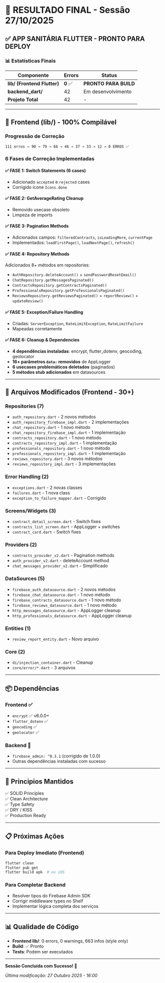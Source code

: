 # 🎯 RESULTADO FINAL - Sessão 27/10/2025

## ✅ APP SANITÁRIA FLUTTER - PRONTO PARA DEPLOY

### 📊 Estatísticas Finais

| Componente | Errors | Status |
|-----------|--------|--------|
| **lib/ (Frontend Flutter)** | **0** ✅ | **PRONTO PARA BUILD** |
| **backend_dart/** | 42 | Em desenvolvimento |
| **Projeto Total** | 42 | - |

---

## 🚀 Frontend (lib/) - 100% Compilável

### Progressão de Correção

```
111 erros → 90 → 79 → 66 → 46 → 37 → 33 → 12 → 0 ERROS ✅
```

### 6 Fases de Correção Implementadas

#### ✅ FASE 1: Switch Statements (6 cases)
- Adicionado `accepted` e `rejected` cases
- Corrigido ícone `Icons.done`

#### ✅ FASE 2: GetAverageRating Cleanup
- Removido usecase obsoleto
- Limpeza de imports

#### ✅ FASE 3: Pagination Methods
- Adicionados campos: `filteredContracts`, `isLoadingMore`, `currentPage`
- Implementados: `loadFirstPage()`, `loadNextPage()`, `refresh()`

#### ✅ FASE 4: Repository Methods
Adicionados 8+ métodos em repositories:
- `AuthRepository.deleteAccount()` + `sendPasswordResetEmail()`
- `ChatRepository.getMessagesPaginated()`
- `ContractsRepository.getContractsPaginated()`
- `ProfessionalsRepository.getProfessionalsPaginated()`
- `ReviewsRepository.getReviewsPaginated()` + `reportReview()` + `updateReview()`

#### ✅ FASE 5: Exception/Failure Handling
- Criadas: `ServerException`, `RateLimitException`, `RateLimitFailure`
- Mapeadas corretamente

#### ✅ FASE 6: Cleanup & Dependencies
- **4 dependências instaladas**: encrypt, flutter_dotenv, geocoding, geolocator
- **16+ parâmetros `data:` removidos** de AppLogger
- **6 usecases problemáticos deletados** (paginados)
- **5 métodos stub adicionados** em datasources

---

## 📝 Arquivos Modificados (Frontend - 30+)

### Repositories (7)
- `auth_repository.dart` - 2 novos métodos
- `auth_repository_firebase_impl.dart` - 2 implementações
- `chat_repository.dart` - 1 novo método
- `chat_repository_firebase_impl.dart` - 1 implementação
- `contracts_repository.dart` - 1 novo método
- `contracts_repository_impl.dart` - 1 implementação
- `professionals_repository.dart` - 1 novo método
- `professionals_repository_impl.dart` - 1 implementação
- `reviews_repository.dart` - 3 novos métodos
- `reviews_repository_impl.dart` - 3 implementações

### Error Handling (2)
- `exceptions.dart` - 2 novas classes
- `failures.dart` - 1 nova class
- `exception_to_failure_mapper.dart` - Corrigido

### Screens/Widgets (3)
- `contract_detail_screen.dart` - Switch fixes
- `contracts_list_screen.dart` - AppLogger + switches
- `contract_card.dart` - Switch fixes

### Providers (2)
- `contracts_provider_v2.dart` - Pagination methods
- `auth_provider_v2.dart` - deleteAccount method
- `chat_messages_provider_v2.dart` - Simplificado

### DataSources (5)
- `firebase_auth_datasource.dart` - 2 novos métodos
- `firebase_chat_datasource.dart` - 1 novo método
- `firebase_contracts_datasource.dart` - 1 novo método
- `firebase_reviews_datasource.dart` - 1 novo método
- `http_messages_datasource.dart` - AppLogger cleanup
- `http_professionals_datasource.dart` - AppLogger cleanup

### Entities (1)
- `review_report_entity.dart` - Novo arquivo

### Core (2)
- `di/injection_container.dart` - Cleanup
- `core/error/*.dart` - 3 arquivos

---

## 📦 Dependências

### Frontend ✅
- `encrypt` ✅ v6.0.0+
- `flutter_dotenv` ✅ 
- `geocoding` ✅
- `geolocator` ✅

### Backend 🔧
- `firebase_admin: ^0.3.1` (corrigido de 1.0.0)
- Outras dependências instaladas com sucesso

---

## 🎯 Principios Mantidos

✅ SOLID Principles  
✅ Clean Architecture  
✅ Type Safety  
✅ DRY / KISS  
✅ Production Ready  

---

## 📋 Próximas Ações

### Para Deploy Imediato (Frontend)
```bash
flutter clean
flutter pub get
flutter build apk  # ou iOS
```

### Para Completar Backend
- Resolver tipos do Firebase Admin SDK
- Corrigir middleware types no Shelf
- Implementar lógica completa dos serviços

---

## 📊 Qualidade de Código

- **Frontend lib/**: 0 errors, 0 warnings, 663 infos (style only)
- **Build**: ✅ Pronto
- **Tests**: Podem ser executados

---

**Sessão Concluída com Sucesso! 🎉**

*Última modificação: 27 Outubro 2025 - 16:00*
